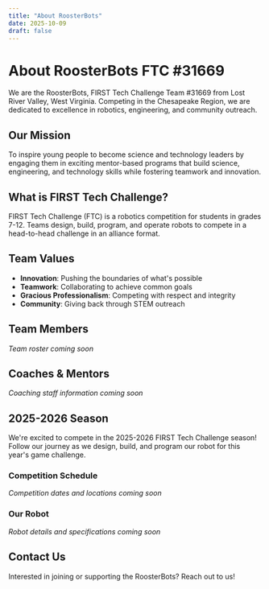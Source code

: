```yaml
---
title: "About RoosterBots"
date: 2025-10-09
draft: false
---
```


# About RoosterBots FTC #31669

We are the RoosterBots, FIRST Tech Challenge Team #31669 from Lost River Valley, West Virginia. Competing in the Chesapeake Region, we are dedicated to excellence in robotics, engineering, and community outreach.

## Our Mission

To inspire young people to become science and technology leaders by engaging them in exciting mentor-based programs that build science, engineering, and technology skills while fostering teamwork and innovation.

## What is FIRST Tech Challenge?

FIRST Tech Challenge (FTC) is a robotics competition for students in grades 7-12. Teams design, build, program, and operate robots to compete in a head-to-head challenge in an alliance format.

## Team Values

- **Innovation**: Pushing the boundaries of what's possible
- **Teamwork**: Collaborating to achieve common goals
- **Gracious Professionalism**: Competing with respect and integrity
- **Community**: Giving back through STEM outreach

## Team Members

*Team roster coming soon*

## Coaches & Mentors

*Coaching staff information coming soon*

## 2025-2026 Season

We're excited to compete in the 2025-2026 FIRST Tech Challenge season! Follow our journey as we design, build, and program our robot for this year's game challenge.

### Competition Schedule

*Competition dates and locations coming soon*

### Our Robot

*Robot details and specifications coming soon*

## Contact Us

Interested in joining or supporting the RoosterBots? Reach out to us!
